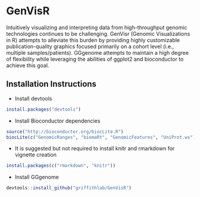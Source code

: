 # GenVisR
Intuitively visualizing and interpreting data from high-throughput genomic technologies continues to be challenging. GenVisr (Genomic Visualizations in R) attempts to alleviate this burden by providing highly customizable publication-quality graphics focused primarily on a cohort level (i.e., multiple samples/patients). GGgenome attempts to maintain a high degree of flexibility while leveraging the abilities of ggplot2 and bioconductor to achieve this goal.

## Installation Instructions

* Install devtools
```R
install.packages("devtools")
```

* Install Bioconductor dependencies
```R
source("http://bioconductor.org/biocLite.R")
biocLite(c("GenomicRanges", "biomaRt", "GenomicFeatures", "UniProt.ws"))
```

* It is suggested but not required to install knitr and rmarkdown for vignette creation
```R
install.packages(c("rmarkdown", "knitr"))
```

* Install GGgenome
```R
devtools::install_github("griffithlab/GenVisR")
```
